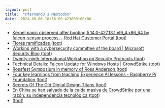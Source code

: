 ```yaml
---
layout: post
title:  "@fernand0's Mastodon"
date:  2024-08-06 18:36:00.423000+00:00
---
```

*  [Kernel panic observed after booting 5.14.0-427.13.1.el9_4.x86_64 by falcon-sensor process. - Red Hat Customer Portal ](https://access.redhat.com/solutions/706808) ([toot](https://mastodon.social/@fernand0/112916520004536472))
*  [Flores ramificadas ](https://avecesunafoto.wordpress.com/2024/08/05/flores-ramificadas) ([toot](https://mastodon.social/@fernand0/112916316155183198))
*  [Working with a cybersecurity committee of the board \| Microsoft Security Blog ](https://www.microsoft.com/en-us/security/blog/2024/06/26/working-with-a-cybersecurity-committee-of-the-board) ([toot](https://mastodon.social/@fernand0/112916151710171796))
*  [Twenty-ninth International Workshop on Security Protocols ](https://www.cl.cam.ac.uk/events/spw/2025) ([toot](https://mastodon.social/@fernand0/112916084201321559))
*  [Technical Details: Falcon Update for Windows Hosts \| CrowdStrike ](https://www.crowdstrike.com/blog/falcon-update-for-windows-hosts-technical-details) ([toot](https://mastodon.social/@fernand0/112915725595140192))
*  [Rossfest Symposium in memory of Ross Anderson ](https://www.cl.cam.ac.uk/events/rossfest) ([toot](https://mastodon.social/@fernand0/112915490961506740))
*  [Four key learnings from teaching Experience AI lessons - Raspberry Pi Foundation ](https://www.raspberrypi.org/blog/four-key-learnings-from-teaching-experience-ai-lessons) ([toot](https://mastodon.social/@fernand0/112915336514002618))
*  [Secrets Of The Old Digital Design Titans ](https://hackaday.com/2024/07/18/secrets-of-the-old-digital-design-titans) ([toot](https://mastodon.social/@fernand0/112915131008396001))
*  [En China se han salvado de la caída masiva de CrowdStrike por una razón: su independencia tecnológica ](https://www.genbeta.com/actualidad/china-se-han-salvado-caida-masiva-crowdstrike-razon-su-independencia-tecnologic) ([toot](https://mastodon.social/@fernand0/112914803305721708))
*  [ ](https://mastodon.social/users/fernand0/statuses/112914676176345535/activity) ([toot](https://mastodon.social/users/fernand0/statuses/112914676176345535/activity))
